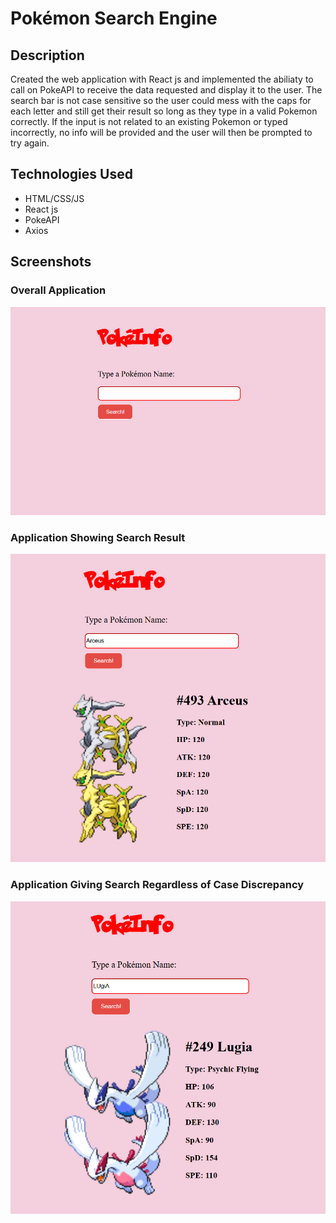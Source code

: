 # Pokémon Search Engine
## Description
Created the web application with React js and implemented the abiliaty to call on PokeAPI to receive the data requested and display it to the user. The search bar is not case sensitive so the user could mess with the caps for each letter and still get their result so long as they type in a valid Pokemon correctly. If the input is not related to an existing Pokemon or typed incorrectly, no info will be provided and the user will then be prompted to try again.

## Technologies Used
- HTML/CSS/JS
- React js
- PokeAPI
- Axios

## Screenshots
### Overall Application
![alt text](https://github.com/ItsBrianUribe/Pokemon-Search-Engine/blob/189f8f54023bdff6d33b93f29e51c3aaa5792a09/Images/Screenshot%202025-09-03%20111906.png "Overall Application")

### Application Showing Search Result
![alt text](https://github.com/ItsBrianUribe/Pokemon-Search-Engine/blob/189f8f54023bdff6d33b93f29e51c3aaa5792a09/Images/Screenshot%202025-09-03%20111923.png "Application In Use")

### Application Giving Search Regardless of Case Discrepancy
![alt text](https://github.com/ItsBrianUribe/Pokemon-Search-Engine/blob/189f8f54023bdff6d33b93f29e51c3aaa5792a09/Images/Screenshot%202025-09-03%20111940.png "Application Not Case Sensitive")
